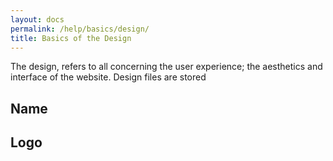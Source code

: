 ```yaml
---
layout: docs
permalink: /help/basics/design/
title: Basics of the Design
---
```



The design, refers to all concerning the user experience; the aesthetics and interface of the website. Design files are stored

## Name

## Logo